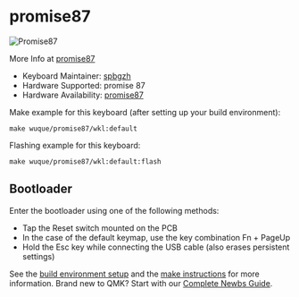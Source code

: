 # promise87

![Promise87](https://i.imgur.com/0gtouZ2.png)

More Info at [promise87](https://promisetkl.com/)
​

* Keyboard Maintainer: [spbgzh](https://github.com/spbgzh)
* Hardware Supported: promise 87
* Hardware Availability: [promise87](https://promisetkl.com/)
​

Make example for this keyboard (after setting up your build environment):  

    make wuque/promise87/wkl:default

Flashing example for this keyboard:  

    make wuque/promise87/wkl:default:flash

## Bootloader

Enter the bootloader using one of the following methods:

* Tap the Reset switch mounted on the PCB
* In the case of the default keymap, use the key combination Fn + PageUp
* Hold the Esc key while connecting the USB cable (also erases persistent settings)

See the [build environment setup](https://docs.qmk.fm/#/getting_started_build_tools) and the [make instructions](https://docs.qmk.fm/#/getting_started_make_guide) for more information. Brand new to QMK? Start with our [Complete Newbs Guide](https://docs.qmk.fm/#/newbs).
